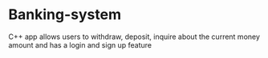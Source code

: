 # Banking-system
C++ app allows users to withdraw, deposit, inquire about the current money amount and has a login and sign up feature
